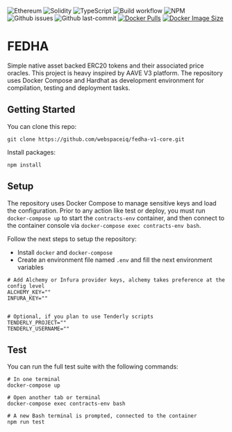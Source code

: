 
![Ethereum](https://img.shields.io/badge/Ethereum-3C3C3D?style=flat&logo=Ethereum&logoColor=white)
![Solidity](https://img.shields.io/badge/Solidity-%23363636.svg?style=flat&logo=solidity&logoColor=white)
![TypeScript](https://img.shields.io/badge/typescript-%23007ACC.svg?style=flat&logo=typescript&logoColor=white)
![Build workflow](https://github.com/webspaceiq/fedha-v1-core/actions/workflows/node.js.yml/badge.svg)
![NPM](https://img.shields.io/github/package-json/dependency-version/webspaceiq/fedha-v1-core/@webspaceiq/fedha-v1-core?label=NPM)
![Github issues](https://img.shields.io/github/issues/webspaceiq/fedha-v1-core)
![Github last-commit](https://img.shields.io/github/last-commit/webspaceiq/fedha-v1-core)
[![Docker Pulls](https://badgen.net/docker/pulls/webspaceiq/fedha-v1-core?icon=docker&label=Docker%20pulls)](https://hub.docker.com/r/webspaceiq/fedha-v1-core/)
[![Docker Image Size](https://badgen.net/docker/size/webspaceiq/fedha-v1-core?icon=docker&label=image%20size)](https://hub.docker.com/r/webspaceiq/fedha-v1-core/)


# FEDHA

Simple native asset backed ERC20 tokens and their associated price oracles. This project is heavy inspired by AAVE V3 platform. The repository uses Docker Compose and Hardhat as development environment for compilation, testing and deployment tasks.


## Getting Started

You can clone this repo:

`git clone https://github.com/webspaceiq/fedha-v1-core.git`


Install packages:

`npm install`


## Setup

The repository uses Docker Compose to manage sensitive keys and load the configuration. Prior to any action like test or deploy, you must run `docker-compose up` to start the `contracts-env` container, and then connect to the container console via `docker-compose exec contracts-env bash`.

Follow the next steps to setup the repository:

- Install `docker` and `docker-compose`
- Create an environment file named `.env` and fill the next environment variables

```
# Add Alchemy or Infura provider keys, alchemy takes preference at the config level
ALCHEMY_KEY=""
INFURA_KEY=""


# Optional, if you plan to use Tenderly scripts
TENDERLY_PROJECT=""
TENDERLY_USERNAME=""

```
## Test

You can run the full test suite with the following commands:

```
# In one terminal
docker-compose up

# Open another tab or terminal
docker-compose exec contracts-env bash

# A new Bash terminal is prompted, connected to the container
npm run test
```